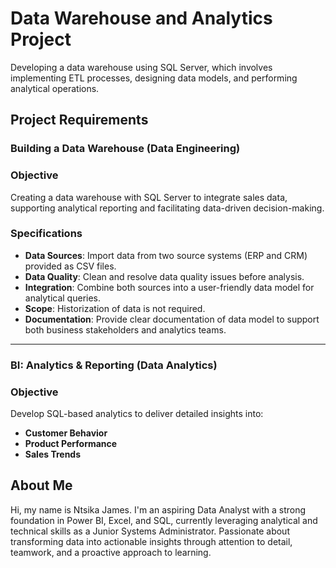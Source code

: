 # Data Warehouse and Analytics Project

Developing a data warehouse using SQL Server, which involves implementing ETL processes, designing data models, and performing analytical operations.


## Project Requirements

### Building a Data Warehouse (Data Engineering)

### Objective
Creating a data warehouse with SQL Server to integrate sales data, supporting analytical reporting and facilitating data-driven decision-making.

### Specifications
- **Data Sources**: Import data from two source systems (ERP and CRM) provided as CSV files.
- **Data Quality**: Clean and resolve data quality issues before analysis.
- **Integration**: Combine both sources into a user-friendly data model for analytical queries.
- **Scope**: Historization of data is not required.
- **Documentation**: Provide clear documentation of data model to support both business stakeholders and analytics teams.

---

### BI: Analytics & Reporting (Data Analytics)

### Objective

Develop SQL-based analytics to deliver detailed insights into:
- **Customer Behavior**
- **Product Performance**
- **Sales Trends**


## About Me ##

Hi, my name is Ntsika James. I'm an aspiring Data Analyst with a strong foundation in Power BI, Excel, and SQL, currently leveraging analytical and technical skills as a Junior Systems Administrator. Passionate about transforming data into actionable insights through attention to detail, teamwork, and a proactive approach to learning.
